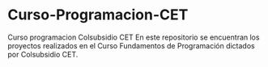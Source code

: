 # Curso-Programacion-CET
Curso programacion Colsubsidio CET
En este repositorio se encuentran los proyectos realizados en el Curso Fundamentos de Programación dictados por Colsubsidio CET.

